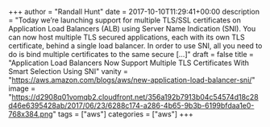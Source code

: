 +++
author = "Randall Hunt"
date = 2017-10-10T11:29:41+00:00
description = "Today we’re launching support for multiple TLS/SSL certificates on Application Load Balancers (ALB) using Server Name Indication (SNI). You can now host multiple TLS secured applications, each with its own TLS certificate, behind a single load balancer. In order to use SNI, all you need to do is bind multiple certificates to the same secure […]"
draft = false
title = "Application Load Balancers Now Support Multiple TLS Certificates With Smart Selection Using SNI"
vanity = "https://aws.amazon.com/blogs/aws/new-application-load-balancer-sni/"
image = "https://d2908q01vomqb2.cloudfront.net/356a192b7913b04c54574d18c28d46e6395428ab/2017/06/23/6288c174-a286-4b65-9b3b-6199bfdaa1e0-768x384.png"
tags = ["aws"]
categories = ["aws"]
+++

